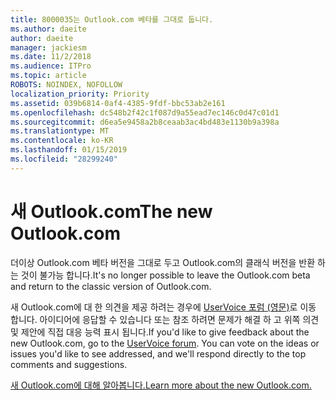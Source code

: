 ```yaml
---
title: 8000035는 Outlook.com 베타를 그대로 둡니다.
ms.author: daeite
author: daeite
manager: jackiesm
ms.date: 11/2/2018
ms.audience: ITPro
ms.topic: article
ROBOTS: NOINDEX, NOFOLLOW
localization_priority: Priority
ms.assetid: 039b6814-0af4-4385-9fdf-bbc53ab2e161
ms.openlocfilehash: dc548b2f42c1f087d9a55ead7ec146c0d47c01d1
ms.sourcegitcommit: d6ea5e9458a2b8ceaab3ac4bd483e1130b9a398a
ms.translationtype: MT
ms.contentlocale: ko-KR
ms.lasthandoff: 01/15/2019
ms.locfileid: "28299240"
---
```

# <a name="the-new-outlookcom"></a><span data-ttu-id="937c3-102">새 Outlook.com</span><span class="sxs-lookup"><span data-stu-id="937c3-102">The new Outlook.com</span></span>

<span data-ttu-id="937c3-103">더이상 Outlook.com 베타 버전을 그대로 두고 Outlook.com의 클래식 버전을 반환 하는 것이 불가능 합니다.</span><span class="sxs-lookup"><span data-stu-id="937c3-103">It's no longer possible to leave the Outlook.com beta and return to the classic version of Outlook.com.</span></span>
  
<span data-ttu-id="937c3-p101">새 Outlook.com에 대 한 의견을 제공 하려는 경우에 [UserVoice 포럼 (영문)](https://go.microsoft.com/fwlink/p/?linkid=851599)로 이동 합니다. 아이디어에 응답할 수 있습니다 또는 참조 하려면 문제가 해결 하 고 위쪽 의견 및 제안에 직접 대응 능력 표시 됩니다.</span><span class="sxs-lookup"><span data-stu-id="937c3-p101">If you'd like to give feedback about the new Outlook.com, go to the [UserVoice forum](https://go.microsoft.com/fwlink/p/?linkid=851599). You can vote on the ideas or issues you'd like to see addressed, and we'll respond directly to the top comments and suggestions.</span></span>
  
[<span data-ttu-id="937c3-106">새 Outlook.com에 대해 알아봅니다.</span><span class="sxs-lookup"><span data-stu-id="937c3-106">Learn more about the new Outlook.com.</span></span>](https://go.microsoft.com/fwlink/p/?linkid=874356)
  

